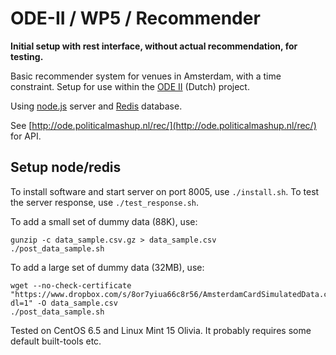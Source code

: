 # ODE-II / WP5 / Recommender

**Initial setup with rest interface, without actual recommendation, for testing.**

Basic recommender system for venues in Amsterdam, with a time constraint.
Setup for use within the [ODE II](http://www.amsterdamopendata.nl/web/guest/about-the-programme) (Dutch) project.

Using [node.js](http://nodejs.org/) server and [Redis](http://redis.io/) database.

See [http://ode.politicalmashup.nl/rec/](http://ode.politicalmashup.nl/rec/) for API.


## Setup node/redis

To install software and start server on port 8005, use `./install.sh`.
To test the server response, use `./test_response.sh`.

To add a small set of dummy data (88K), use:

    gunzip -c data_sample.csv.gz > data_sample.csv
    ./post_data_sample.sh

To add a large set of dummy data (32MB), use:

    wget --no-check-certificate "https://www.dropbox.com/s/8or7yiua66c8r56/AmsterdamCardSimulatedData.csv?dl=1" -O data_sample.csv
    ./post_data_sample.sh

Tested on CentOS 6.5 and Linux Mint 15 Olivia. It probably requires some default built-tools etc.

